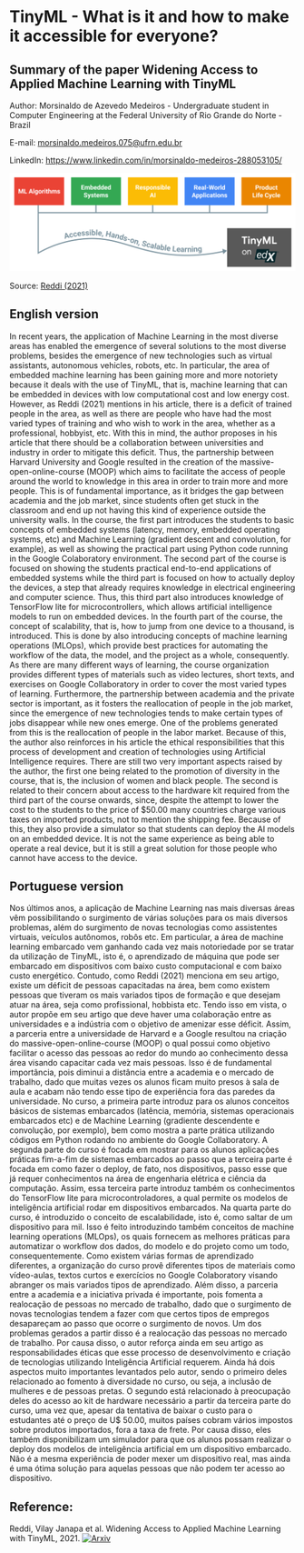 # TinyML - What is it and how to make it accessible for everyone?
## Summary of the paper Widening Access to Applied Machine Learning with TinyML

Author: Morsinaldo de Azevedo Medeiros - Undergraduate student in Computer Engineering at the Federal University of Rio Grande do Norte - Brazil

E-mail: morsinaldo.medeiros.075@ufrn.edu.br

LinkedIn: https://www.linkedin.com/in/morsinaldo-medeiros-288053105/ 

<center><img width="800" src="https://github.com/Morsinaldo/embedded_artificial_intelligence/blob/main/images/Reddi.png"></center>

Source: [Reddi (2021)](https://arxiv.org/pdf/2106.04008.pdf)

## English version

In recent years, the application of Machine Learning in the most diverse areas has enabled the emergence of several solutions to the most diverse problems, besides the emergence of new technologies such as virtual assistants, autonomous vehicles, robots, etc. In particular, the area of embedded machine learning has been gaining more and more notoriety because it deals with the use of TinyML, that is, machine learning that can be embedded in devices with low computational cost and low energy cost. However, as Reddi (2021) mentions in his article, there is a deficit of trained people in the area, as well as there are people who have had the most varied types of training and who wish to work in the area, whether as a professional, hobbyist, etc. With this in mind, the author proposes in his article that there should be a collaboration between universities and industry in order to mitigate this deficit. Thus, the partnership between Harvard University and Google resulted in the creation of the massive-open-online-course (MOOP) which aims to facilitate the access of people around the world to knowledge in this area in order to train more and more people. This is of fundamental importance, as it bridges the gap between academia and the job market, since students often get stuck in the classroom and end up not having this kind of experience outside the university walls. In the course, the first part introduces the students to basic concepts of embedded systems (latency, memory, embedded operating systems, etc) and Machine Learning (gradient descent and convolution, for example), as well as showing the practical part using Python code running in the Google Colaboratory environment. The second part of the course is focused on showing the students practical end-to-end applications of embedded systems while the third part is focused on how to actually deploy the devices, a step that already requires knowledge in electrical engineering and computer science. Thus, this third part also introduces knowledge of TensorFlow lite for microcontrollers, which allows artificial intelligence models to run on embedded devices. In the fourth part of the course, the concept of scalability, that is, how to jump from one device to a thousand, is introduced. This is done by also introducing concepts of machine learning operations (MLOps), which provide best practices for automating the workflow of the data, the model, and the project as a whole, consequently. As there are many different ways of learning, the course organization provides different types of materials such as video lectures, short texts, and exercises on Google Collaboratory in order to cover the most varied types of learning. Furthermore, the partnership between academia and the private sector is important, as it fosters the reallocation of people in the job market, since the emergence of new technologies tends to make certain types of jobs disappear while new ones emerge. One of the problems generated from this is the reallocation of people in the labor market. Because of this, the author also reinforces in his article the ethical responsibilities that this process of development and creation of technologies using Artificial Intelligence requires. There are still two very important aspects raised by the author, the first one being related to the promotion of diversity in the course, that is, the inclusion of women and black people. The second is related to their concern about access to the hardware kit required from the third part of the course onwards, since, despite the attempt to lower the cost to the students to the price of $50.00 many countries charge various taxes on imported products, not to mention the shipping fee. Because of this, they also provide a simulator so that students can deploy the AI models on an embedded device. It is not the same experience as being able to operate a real device, but it is still a great solution for those people who cannot have access to the device.

## Portuguese version 

Nos últimos anos, a aplicação de Machine Learning nas mais diversas áreas vêm possibilitando o surgimento de várias soluções para os mais diversos problemas, além do surgimento de novas tecnologias como assistentes virtuais, veículos autônomos, robôs etc. Em particular, a área de machine learning embarcado vem ganhando cada vez mais notoriedade por se tratar da utilização de TinyML, isto é, o aprendizado de máquina que pode ser embarcado em dispositivos com baixo custo computacional e com baixo custo energético. Contudo, como Reddi (2021) menciona em seu artigo, existe um déficit de pessoas capacitadas na área, bem como existem pessoas que tiveram os mais variados tipos de formação e que desejam atuar na área, seja como profissional, hobbista etc. Tendo isso em vista, o autor propõe em seu artigo que deve haver uma colaboração entre as universidades e a indústria com o objetivo de amenizar esse déficit. Assim, a parceria entre a universidade de Harvard e a Google resultou na criação do massive-open-online-course (MOOP) o qual possui como objetivo facilitar o acesso das pessoas ao redor do mundo ao conhecimento dessa área visando capacitar cada vez mais pessoas. Isso é de fundamental importância, pois diminui a distância entre a academia e o mercado de trabalho, dado que muitas vezes os alunos ficam muito presos à sala de aula e acabam não tendo esse tipo de experiência fora das paredes da universidade. No curso, a primeira parte introduz para os alunos conceitos básicos de sistemas embarcados (latência, memória, sistemas operacionais embarcados etc) e de Machine Learning (gradiente descendente e convolução, por exemplo), bem como mostra a parte prática utilizando códigos em Python rodando no ambiente do Google Collaboratory. A segunda parte do curso é focada em mostrar para os alunos aplicações práticas fim-a-fim de sistemas embarcados ao passo que a terceira parte é focada em como fazer o deploy, de fato, nos dispositivos, passo esse que já requer conhecimentos na área de engenharia elétrica e ciência da computação. Assim, essa terceira parte introduz também os conhecimentos do TensorFlow lite para microcontroladores, a qual permite os modelos de inteligência artificial rodar em dispositivos embarcados. Na quarta parte do curso, é introduzido o conceito de escalabilidade, isto é, como saltar de um dispositivo para mil. Isso é feito introduzindo também conceitos de machine learning operations (MLOps), os quais fornecem as melhores práticas para automatizar o workflow dos dados, do modelo e do projeto como um todo, consequentemente. Como existem várias formas de aprendizado diferentes, a organização do curso provê diferentes tipos de materiais como vídeo-aulas, textos curtos e exercícios no Google Colaboratory visando abranger os mais variados tipos de aprendizado. Além disso, a parceria entre a academia e a iniciativa privada é importante, pois fomenta a realocação de pessoas no mercado de trabalho, dado que o surgimento de novas tecnologias tendem a fazer com que certos tipos de empregos desapareçam ao passo que ocorre o surgimento de novos. Um dos problemas gerados a partir disso é a realocação das pessoas no mercado de trabalho. Por causa disso, o autor reforça ainda em seu artigo as responsabilidades éticas que esse processo de desenvolvimento e criação de tecnologias utilizando Inteligência Artificial requerem. Ainda há dois aspectos muito importantes levantados pelo autor, sendo o primeiro deles relacionado ao fomento à diversidade no curso, ou seja, a inclusão de mulheres e de pessoas pretas. O segundo está relacionado à preocupação deles do acesso ao kit de hardware necessário a partir da terceira parte do curso, uma vez que, apesar da tentativa de baixar o custo para o estudantes até o preço de U$ 50.00, muitos países cobram vários impostos sobre produtos importados, fora a taxa de frete. Por causa disso, eles também disponibilizam um simulador para que os alunos possam realizar o deploy dos modelos de inteligência artificial em um dispositivo embarcado. Não é a mesma experiência de poder mexer um dispositivo real, mas ainda é uma ótima solução para aquelas pessoas que não podem ter acesso ao dispositivo.

## Reference:

Reddi, Vilay Janapa et al. Widening Access to Applied Machine Learning with TinyML, 2021. [![Arxiv](https://img.shields.io/badge/paper-arxiv-red)](https://arxiv.org/pdf/2106.04008.pdf)
